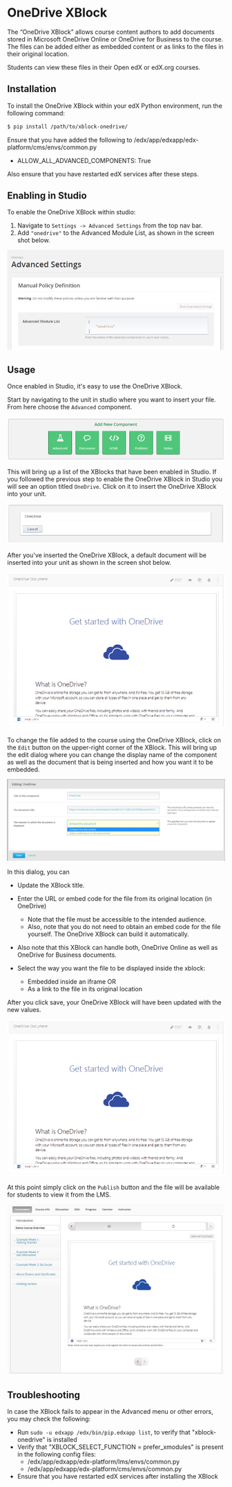 OneDrive XBlock
===================

The “OneDrive XBlock” allows course content authors to add documents stored in Microsoft OneDrive Online or OneDrive for Business to the course. The files can be added either as embedded content or as links to the files in their original location.

Students can view these files in their Open edX or edX.org courses.

Installation
------------

To install the OneDrive XBlock within your edX Python environment, run the following command:

```bash
$ pip install /path/to/xblock-onedrive/
```

Ensure that you have added the following to /edx/app/edxapp/edx-platform/cms/envs/common.py
- ALLOW_ALL_ADVANCED_COMPONENTS: True

Also ensure that you have restarted edX services after these steps.

Enabling in Studio
------------------

To enable the OneDrive XBlock within studio:

1. Navigate to `Settings -> Advanced Settings` from the top nav bar.
2. Add `"onedrive"` to the Advanced Module List, as shown in the screen shot below.

![Advanced Module List](docs/img/onedrive_advanced.jpg)

Usage
-----
Once enabled in Studio, it's easy to use the OneDrive XBlock.

Start by navigating to the unit in studio where you want to insert your file. From here choose the `Advanced` component.

![Studio Component List](docs/img/component_list.png)

This will bring up a list of the XBlocks that have been enabled in Studio. If you followed the previous step to enable the OneDrive XBlock in Studio you will see an option titled `OneDrive`. Click on it to insert the OneDrive XBlock into your unit.

![Studio Advanced Component Selection](docs/img/onedrive_button.jpg)

After you've inserted the OneDrive XBlock, a default document will be inserted into your unit as shown in the screen shot below.

![Studio Initial OneDrive XBlock Insertion](docs/img/xblock_insert.png)

To change the file added to the course using the OneDrive XBlock, click on the `Edit` button on the upper-right corner of the XBlock. This will bring up the edit dialog where you can change the display name of the component as well as the  document that is being inserted and how you want it to be embedded.

![Edit inserted document](docs/img/onedrive_edit.jpg)

In this dialog, you can

- Update the XBlock title.
- Enter the URL or embed code for the file from its original location (in OneDrive) 
    - Note that the file must be accessible to the intended audience. 
    - Also, note that you do not need to obtain an embed code for the file yourself. The OneDrive XBlock can build it automatically. 
- Also note that this XBlock can handle both, OneDrive Online as well as OneDrive for Business documents.

- Select the way you want the file to be displayed inside the xblock:
    - Embedded inside an iframe OR
    - As a link to the file in its original location

After you click save, your OneDrive XBlock will have been updated with the new values.

![Updated studio view](docs/img/xblock_insert.png)

At this point simply click on the `Publish` button and the file will be available for students to view it from the LMS.

![Published File Storage XBlock in LMS](docs/img/onedrive_student_view.jpg)

Troubleshooting
---------------

In case the XBlock fails to appear in the Advanced menu or other errors, you may check the following:
- Run `sudo -u edxapp /edx/bin/pip.edxapp list`, to verify that "xblock-onedrive" is installed
- Verify that "XBLOCK_SELECT_FUNCTION = prefer_xmodules" is present in the following config files:
  - /edx/app/edxapp/edx-platform/lms/envs/common.py
  - /edx/app/edxapp/edx-platform/cms/envs/common.py
- Ensure that you have restarted edX services after installing the XBlock
